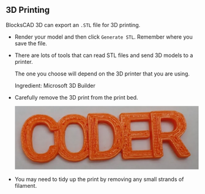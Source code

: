 ## 3D Printing

BlocksCAD 3D can export an `.STL` file for 3D printing. 

+ Render your model and then click `Generate STL`. Remember where you save the file. 

+ There are lots of tools that can read STL files and send 3D models to a printer. 

	The one you choose will depend on the 3D printer that you are using. 

	Ingredient: Microsoft 3D Builder
	
+ Carefully remove the 3D print from the print bed. 
	
	![screenshot](images/coder-printed.png) 
		
+ You may need to tidy up the print by removing any small strands of filament. 